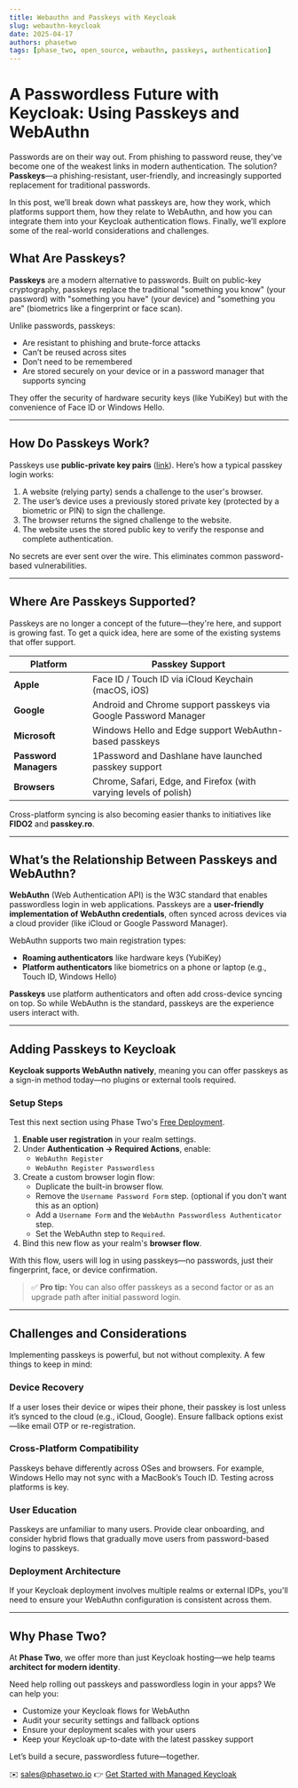 ```yaml
---
title: Webauthn and Passkeys with Keycloak
slug: webauthn-keycloak
date: 2025-04-17
authors: phasetwo
tags: [phase_two, open_source, webauthn, passkeys, authentication]
---
```


# A Passwordless Future with Keycloak: Using Passkeys and WebAuthn

Passwords are on their way out. From phishing to password reuse, they've become one of the weakest links in modern authentication. The solution? **Passkeys**—a phishing-resistant, user-friendly, and increasingly supported replacement for traditional passwords.

In this post, we’ll break down what passkeys are, how they work, which platforms support them, how they relate to WebAuthn, and how you can integrate them into your Keycloak authentication flows. Finally, we’ll explore some of the real-world considerations and challenges.

<!-- truncate -->

## What Are Passkeys?

**Passkeys** are a modern alternative to passwords. Built on public-key cryptography, passkeys replace the traditional "something you know" (your password) with "something you have" (your device) and "something you are" (biometrics like a fingerprint or face scan).

Unlike passwords, passkeys:

- Are resistant to phishing and brute-force attacks
- Can’t be reused across sites
- Don’t need to be remembered
- Are stored securely on your device or in a password manager that supports syncing

They offer the security of hardware security keys (like YubiKey) but with the convenience of Face ID or Windows Hello.

---

## How Do Passkeys Work?

Passkeys use **public-private key pairs** ([link](https://en.wikipedia.org/wiki/Public-key_cryptography)). Here’s how a typical passkey login works:

1. A website (relying party) sends a challenge to the user's browser.
2. The user’s device uses a previously stored private key (protected by a biometric or PIN) to sign the challenge.
3. The browser returns the signed challenge to the website.
4. The website uses the stored public key to verify the response and complete authentication.

No secrets are ever sent over the wire. This eliminates common password-based vulnerabilities.

---

## Where Are Passkeys Supported?

Passkeys are no longer a concept of the future—they're here, and support is growing fast. To get a quick idea, here are some of the existing systems that offer support.

| Platform              | Passkey Support                                                   |
| --------------------- | ----------------------------------------------------------------- |
| **Apple**             | Face ID / Touch ID via iCloud Keychain (macOS, iOS)               |
| **Google**            | Android and Chrome support passkeys via Google Password Manager   |
| **Microsoft**         | Windows Hello and Edge support WebAuthn-based passkeys            |
| **Password Managers** | 1Password and Dashlane have launched passkey support              |
| **Browsers**          | Chrome, Safari, Edge, and Firefox (with varying levels of polish) |

Cross-platform syncing is also becoming easier thanks to initiatives like **FIDO2** and **passkey.ro**.

---

## What’s the Relationship Between Passkeys and WebAuthn?

**WebAuthn** (Web Authentication API) is the W3C standard that enables passwordless login in web applications. Passkeys are a **user-friendly implementation of WebAuthn credentials**, often synced across devices via a cloud provider (like iCloud or Google Password Manager).

WebAuthn supports two main registration types:

- **Roaming authenticators** like hardware keys (YubiKey)
- **Platform authenticators** like biometrics on a phone or laptop (e.g., Touch ID, Windows Hello)

**Passkeys** use platform authenticators and often add cross-device syncing on top. So while WebAuthn is the standard, passkeys are the experience users interact with.

---

## Adding Passkeys to Keycloak

**Keycloak supports WebAuthn natively**, meaning you can offer passkeys as a sign-in method today—no plugins or external tools required.

### Setup Steps

Test this next section using Phase Two's [Free Deployment](https://phasetwo.io/dashboard).

1. **Enable user registration** in your realm settings.
2. Under **Authentication → Required Actions**, enable:
   - `WebAuthn Register`
   - `WebAuthn Register Passwordless`
3. Create a custom browser login flow:
   - Duplicate the built-in browser flow.
   - Remove the `Username Password Form` step. (optional if you don't want this as an option)
   - Add a `Username Form` and the `WebAuthn Passwordless Authenticator` step.
   - Set the WebAuthn step to `Required`.
4. Bind this new flow as your realm's **browser flow**.

With this flow, users will log in using passkeys—no passwords, just their fingerprint, face, or device confirmation.

> ✅ **Pro tip:** You can also offer passkeys as a second factor or as an upgrade path after initial password login.

---

## Challenges and Considerations

Implementing passkeys is powerful, but not without complexity. A few things to keep in mind:

### Device Recovery

If a user loses their device or wipes their phone, their passkey is lost unless it’s synced to the cloud (e.g., iCloud, Google). Ensure fallback options exist—like email OTP or re-registration.

### Cross-Platform Compatibility

Passkeys behave differently across OSes and browsers. For example, Windows Hello may not sync with a MacBook’s Touch ID. Testing across platforms is key.

### User Education

Passkeys are unfamiliar to many users. Provide clear onboarding, and consider hybrid flows that gradually move users from password-based logins to passkeys.

### Deployment Architecture

If your Keycloak deployment involves multiple realms or external IDPs, you'll need to ensure your WebAuthn configuration is consistent across them.

---

## Why Phase Two?

At **Phase Two**, we offer more than just Keycloak hosting—we help teams **architect for modern identity**.

Need help rolling out passkeys and passwordless login in your apps? We can help you:

- Customize your Keycloak flows for WebAuthn
- Audit your security settings and fallback options
- Ensure your deployment scales with your users
- Keep your Keycloak up-to-date with the latest passkey support

Let’s build a secure, passwordless future—together.

✉️ [sales@phasetwo.io](mailto:sales@phasetwo.io)
👉 [Get Started with Managed Keycloak](https://phasetwo.io/dashboard)
